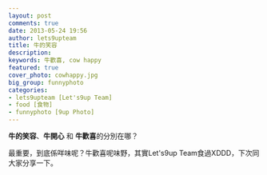 ```yaml
---
layout: post
comments: true
date: 2013-05-24 19:56
author: lets9upteam
title: 牛的笑容
description: 
keywords: 牛歡喜, cow happy
featured: true
cover_photo: cowhappy.jpg
big_group: funnyphoto
categories: 
- lets9upteam [Let's9up Team]
- food [食物]
- funnyphoto [9up Photo]
---
```


**牛的笑容**、**牛開心** 和 **牛歡喜**的分別在哪？

最重要，到底係咩味呢？牛歡喜呢味野，其實Let's9up Team食過XDDD，下次同大家分享一下。
